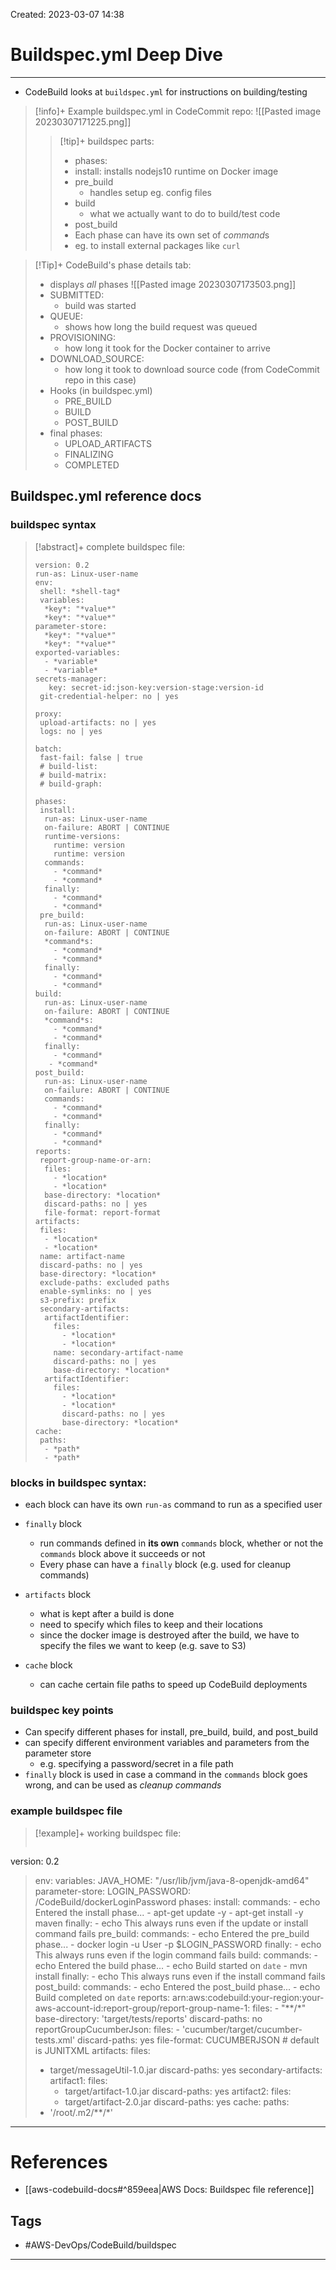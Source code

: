 Created: 2023-03-07 14:38
# Buildspec.yml Deep Dive
---
- CodeBuild looks at `buildspec.yml` for instructions on building/testing

>[!info]+ Example buildspec.yml in CodeCommit repo:
>![[Pasted image 20230307171225.png]]
>>[!tip]+ buildspec parts:
>>- phases:
>>	- install: installs nodejs10 runtime on Docker image
>>	- pre_build
>>		- handles setup eg. config files
>>	- build
>>		- what we actually want to do to build/test code
>>	- post_build
>>- Each phase can have its own set of *command*s
>>	- eg. to install external packages like `curl`

>[!Tip]+ CodeBuild's phase details tab:
>- displays *all* phases 
>![[Pasted image 20230307173503.png]]
>- SUBMITTED: 
>	- build was started
>- QUEUE: 
>	- shows how long the build request was queued
>- PROVISIONING: 
>	- how long it took for the Docker container to arrive
>- DOWNLOAD_SOURCE: 
>	- how long it took to download source code (from CodeCommit repo in this case)
>- Hooks (in buildspec.yml)
>	- PRE_BUILD
>	- BUILD
>	- POST_BUILD
>- final phases:
>	- UPLOAD_ARTIFACTS
>	- FINALIZING
>	- COMPLETED

## Buildspec.yml reference docs

### buildspec syntax
>[!abstract]+ complete buildspec file:
>```
>version: 0.2
>run-as: Linux-user-name
>env:
>  shell: *shell-tag*
>  variables:
>	*key*: "*value*"
>	*key*: "*value*"
  >parameter-store:
>	*key*: "*value*"
>	*key*: "*value*"
  >exported-variables:
>	- *variable*
>	- *variable*
  >secrets-manager:
>    key: secret-id:json-key:version-stage:version-id
>  git-credential-helper: no | yes
  >
>proxy:
>  upload-artifacts: no | yes
>  logs: no | yes
  >
>batch:
>  fast-fail: false | true
>  # build-list:
>  # build-matrix:
>  # build-graph:
  >
>phases:
>  install:
>	run-as: Linux-user-name
>	on-failure: ABORT | CONTINUE
>	runtime-versions:
>	  runtime: version
>	  runtime: version
>	commands:
>	  - *command*
>	  - *command*
>	finally:
>	  - *command*
>	  - *command*
>  pre_build:
>	run-as: Linux-user-name
>	on-failure: ABORT | CONTINUE
>	*command*s:
>	  - *command*
>	  - *command*
>	finally:
>	  - *command*
>	  - *command*
  >build:
>	run-as: Linux-user-name
>	on-failure: ABORT | CONTINUE
>	*command*s:
>	  - *command*
>	  - *command*
>	finally:
>	  - *command*
> 	 - *command*
  >post_build:
>	run-as: Linux-user-name
>	on-failure: ABORT | CONTINUE
>	commands:
>	  - *command*
>	  - *command*
>	finally:
>	  - *command*
>	  - *command*
>reports:
>  report-group-name-or-arn:
>	files:
>	  - *location*
>	  - *location*
>	base-directory: *location*
>	discard-paths: no | yes
>	file-format: report-format
>artifacts:
>  files:
>	- *location*
>	- *location*
>  name: artifact-name
>  discard-paths: no | yes
>  base-directory: *location*
>  exclude-paths: excluded paths
>  enable-symlinks: no | yes
>  s3-prefix: prefix
>  secondary-artifacts:
>	artifactIdentifier:
>	  files:
>		- *location*
>		- *location*
>	  name: secondary-artifact-name
>	  discard-paths: no | yes
>	  base-directory: *location*
>	artifactIdentifier:
>	  files:
>		- *location*
>		- *location*
>		discard-paths: no | yes
>		base-directory: *location*
>cache:
>  paths:
>	- *path*
>	- *path*

### blocks in buildspec syntax:
- each block can have its own `run-as` command to run as a specified user

- `finally` block
	- run commands defined in **its own** `commands` block, whether or not the `commands` block above it succeeds or not
	- Every phase can have a `finally` block (e.g. used for cleanup commands)
	
- `artifacts` block
	- what is kept after a build is done
	- need to specify which files to keep and their locations
	- since the docker image is destroyed after the build, we have to specify the files we want to keep (e.g. save to S3)
	
- `cache` block
	- can cache certain file paths to speed up CodeBuild deployments

### buildspec key points
- Can specify different phases for install, pre_build, build, and post_build
- can specify different environment variables and parameters from the parameter store
	- e.g. specifying a password/secret in a file path 
- `finally` block is used in case a command in the `commands` block goes wrong, and can be used as *cleanup commands*

### example buildspec file
>[!example]+ working buildspec file:
>```
version: 0.2
>env:
>  variables:
>    JAVA_HOME: "/usr/lib/jvm/java-8-openjdk-amd64"
>  parameter-store:
>    LOGIN_PASSWORD: /CodeBuild/dockerLoginPassword
>phases:
>  install:
>    commands:
>      - echo Entered the install phase...
>      - apt-get update -y
>      - apt-get install -y maven
>    finally:
>      - echo This always runs even if the update or install command fails 
>  pre_build:
>    commands:
>      - echo Entered the pre_build phase...
>      - docker login -u User -p $LOGIN_PASSWORD
>    finally:
>      - echo This always runs even if the login command fails 
>  build:
>    commands:
>      - echo Entered the build phase...
>      - echo Build started on `date`
>      - mvn install
>    finally:
>      - echo This always runs even if the install command fails
>  post_build:
>    commands:
>      - echo Entered the post_build phase...
>      - echo Build completed on `date`
>reports:
>  arn:aws:codebuild:your-region:your-aws-account-id:report-group/report-group-name-1:
>    files:
>      - "**/*"
>    base-directory: 'target/tests/reports'
>    discard-paths: no
>  reportGroupCucumberJson:
>    files:
>      - 'cucumber/target/cucumber-tests.xml'
>    discard-paths: yes
>    file-format: CUCUMBERJSON # default is JUNITXML
>artifacts:
>  files:
>    - target/messageUtil-1.0.jar
>  discard-paths: yes
>  secondary-artifacts:
>    artifact1:
>      files:
>        - target/artifact-1.0.jar
>      discard-paths: yes
>    artifact2:
>      files:
>        - target/artifact-2.0.jar
>      discard-paths: yes
>cache:
>  paths:
>    - '/root/.m2/**/*'



---
# References
- [[aws-codebuild-docs#^859eea|AWS Docs: Buildspec file reference]]

## Tags
- #AWS-DevOps/CodeBuild/buildspec 
---